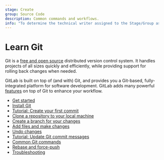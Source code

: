 ```yaml
---
stage: Create
group: Source Code
description: Common commands and workflows.
info: "To determine the technical writer assigned to the Stage/Group associated with this page, see https://handbook.gitlab.com/handbook/product/ux/technical-writing/#assignments"
---
```


# Learn Git

Git is a [free and open source](https://git-scm.com/about/free-and-open-source)
distributed version control system. It handles projects of all sizes quickly and
efficiently, while providing support for rolling back changes when needed.

GitLab is built on top of (and with) Git, and provides you a Git-based, fully-integrated
platform for software development. GitLab adds many powerful
[features](https://about.gitlab.com/features/) on top of Git to enhance your workflow.

- [Get started](get_started.md)
- [Install Git](how_to_install_git/index.md)
- [Tutorial: Create your first commit](../../tutorials/make_first_git_commit/index.md)
- [Clone a repository to your local machine](clone.md)
- [Create a branch for your changes](branch.md)
- [Add files and make changes](../../gitlab-basics/add-file.md)
- [Undo changes](undo.md)
- [Tutorial: Update Git commit messages](../../tutorials/update_commit_messages/index.md)
- [Common Git commands](../../gitlab-basics/start-using-git.md)
- [Rebase and force-push](git_rebase.md)
- [Troubleshooting](troubleshooting_git.md)
